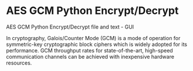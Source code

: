 # AES GCM Python Encrypt/Decrypt
AES GCM Python Encrypt/Decrypt file and text - GUI

In cryptography, Galois/Counter Mode (GCM) is a mode of operation for symmetric-key cryptographic block ciphers which is widely adopted for its performance. GCM throughput rates for state-of-the-art, high-speed communication channels can be achieved with inexpensive hardware resources.

